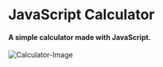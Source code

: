 # JavaScript Calculator

#### A simple calculator made with JavaScript.

![Calculator-Image](https://github.com/matheuscristian/JavaScript-Calculator/Assets/Calculator-Image.png)